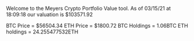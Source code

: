 Welcome to the Meyers Crypto Portfolio Value tool. 
As of 03/15/21 at 18:09:18 our valuation is $103571.92 

BTC Price = $56504.34
 ETH Price = $1800.72
BTC Holdings = 1.06BTC
 ETH holdings = 24.255477532ETH 
